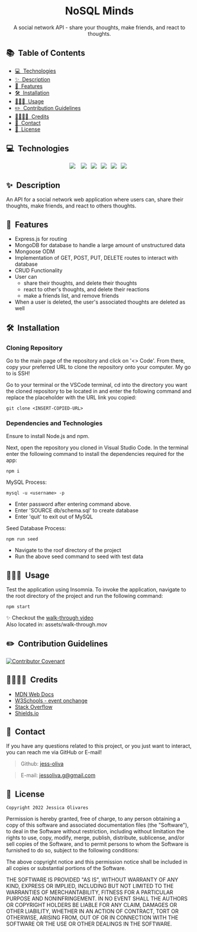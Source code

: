 <h1 align="center">NoSQL Minds</h1>

<p align="center">
A social network API - share your thoughts, make friends, and react to thoughts.
</p>

## 📚&nbsp; Table of Contents

- [💻&nbsp; Technologies](#technologies)
- [✨&nbsp; Description](#description)
- [🌼&nbsp; Features](#features)
- [🛠️&nbsp; Installation](#installation)
- [👩🏽‍💻&nbsp; Usage](#usage)
- [✏️&nbsp; Contribution Guidelines](#contribution-guidelines)
- [👨‍👩‍👧‍👦&nbsp; Credits](#credits)
- [📱&nbsp; Contact](#contact)
- [📰&nbsp; License](#license)

## 💻&nbsp; Technologies
<div align="center">

<a href="https://www.mongodb.com/"><img src="https://img.shields.io/badge/mongodb-black?style=flat-square&labelColor=black&logo=mongodb&logoColor=#47A248" /></a>
&ensp;
<a href="https://mongoosejs.com/"><img src="https://img.shields.io/badge/mongoose-730002?style=flat-square&labelColor=730002&logo=m&logoColor=#47A248" /></a>&ensp;
<a href="https://nodejs.org/en/"><img src="https://img.shields.io/badge/node.js-233056?style=flat-square&labelColor=233056&logo=node.js&logoColor=#339933" /></a>&ensp;
<a href="https://www.npmjs.com/"><img src="https://img.shields.io/badge/npm-CB3837?style=flat-square&labelColor=white&logo=npm&logoColor=CB3837" /></a>&ensp;
<a href="https://expressjs.com/"><img src="https://img.shields.io/badge/express-white?style=flat-square&labelColor=black&logo=express&logoColor=#000000" /></a>&ensp;
<a href="https://insomnia.rest/"><img src="https://img.shields.io/badge/insomnia-black?style=flat-square&labelColor=black&logo=insomnia&logoColor=4000BF" /></a>&ensp;

</div>

## ✨&nbsp; Description

An API for a social network web application where users can, share their thoughts, make friends, and react to others thoughts. 

## 🌼&nbsp; Features

- Express.js for routing
- MongoDB for database to handle a large amount of unstructured data
- Mongoose ODM
- Implementation of GET, POST, PUT, DELETE routes to interact with database
- CRUD Functionality
- User can 
    - share their thoughts, and delete their thoughts
    - react to other's thoughts, and delete their reactions
    - make a friends list, and remove friends
- When a user is deleted, the user's associated thoughts are deleted as well

## 🛠️&nbsp; Installation

### Cloning Repository
Go to the main page of the repository and click on '<> Code'. From there, copy your preferred URL to clone the repository onto your computer. My go to is SSH!

Go to your terminal or the VSCode terminal, cd into the directory you want the cloned repository to be located in and enter the following command and replace the placeholder with the URL link you copied:

    git clone <INSERT-COPIED-URL>

### Dependencies and Technologies
Ensure to install Node.js and npm.

Next, open the repository you cloned in Visual Studio Code. In the terminal enter the following command to install the dependencies required for the app:

    npm i

MySQL Process:

    mysql -u <username> -p
- Enter password after entering command above.
- Enter 'SOURCE db/schema.sql' to create database
- Enter 'quit' to exit out of MySQL 

Seed Database Process:

    npm run seed
- Navigate to the roof directory of the project
- Run the above seed command to seed with test data

## 👩🏽‍💻&nbsp; Usage
Test the application using Insomnia. To invoke the application, navigate to the root directory of the project and run the following command:

    npm start

✨ Checkout the [walk-through video](https://drive.google.com/file/d/1-_azyN1IbNZO9dvEtq5hhYy7eYpxo50v/view?usp=sharing) </br>
Also located in: assets/walk-through.mov

## ✏️&nbsp; Contribution Guidelines

[![Contributor Covenant](https://img.shields.io/badge/Contributor%20Covenant-2.1-4baaaa.svg)](https://www.contributor-covenant.org/)

## 👨‍👩‍👧‍👦&nbsp; Credits

- [MDN Web Docs](https://developer.mozilla.org/en-US/)
- [W3Schools - event onchange](https://www.w3schools.com/)
- [Stack Overflow](https://stackoverflow.com/)
- [Shields.io](https://shields.io/)

## 📱&nbsp; Contact

If you have any questions related to this project, or you just want to interact, you can reach me via GitHub or E-mail!

> Github: [jess-oliva](https://github.com/jess)

> E-mail: [jessoliva.g@gmail.com](mailto:jess)

## 📰&nbsp; License

    Copyright 2022 Jessica Olivares

Permission is hereby granted, free of charge, to any person obtaining a copy of this software and associated documentation files (the "Software"), to deal in the Software without restriction, including without limitation the rights to use, copy, modify, merge, publish, distribute, sublicense, and/or sell copies of the Software, and to permit persons to whom the Software is furnished to do so, subject to the following conditions:

The above copyright notice and this permission notice shall be included in all copies or substantial portions of the Software.

THE SOFTWARE IS PROVIDED "AS IS", WITHOUT WARRANTY OF ANY KIND, EXPRESS OR IMPLIED, INCLUDING BUT NOT LIMITED TO THE WARRANTIES OF MERCHANTABILITY, FITNESS FOR A PARTICULAR PURPOSE AND NONINFRINGEMENT. IN NO EVENT SHALL THE AUTHORS OR COPYRIGHT HOLDERS BE LIABLE FOR ANY CLAIM, DAMAGES OR OTHER LIABILITY, WHETHER IN AN ACTION OF CONTRACT, TORT OR OTHERWISE, ARISING FROM, OUT OF OR IN CONNECTION WITH THE SOFTWARE OR THE USE OR OTHER DEALINGS IN THE SOFTWARE.